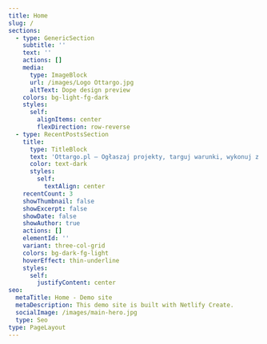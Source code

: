 ```yaml
---
title: Home
slug: /
sections:
  - type: GenericSection
    subtitle: ''
    text: ''
    actions: []
    media:
      type: ImageBlock
      url: /images/Logo Ottargo.jpg
      altText: Dope design preview
    colors: bg-light-fg-dark
    styles:
      self:
        alignItems: center
        flexDirection: row-reverse
  - type: RecentPostsSection
    title:
      type: TitleBlock
      text: 'Ottargo.pl – Ogłaszaj projekty, targuj warunki, wykonuj z najlepszymi'
      color: text-dark
      styles:
        self:
          textAlign: center
    recentCount: 3
    showThumbnail: false
    showExcerpt: false
    showDate: false
    showAuthor: true
    actions: []
    elementId: ''
    variant: three-col-grid
    colors: bg-dark-fg-light
    hoverEffect: thin-underline
    styles:
      self:
        justifyContent: center
seo:
  metaTitle: Home - Demo site
  metaDescription: This demo site is built with Netlify Create.
  socialImage: /images/main-hero.jpg
  type: Seo
type: PageLayout
---
```

